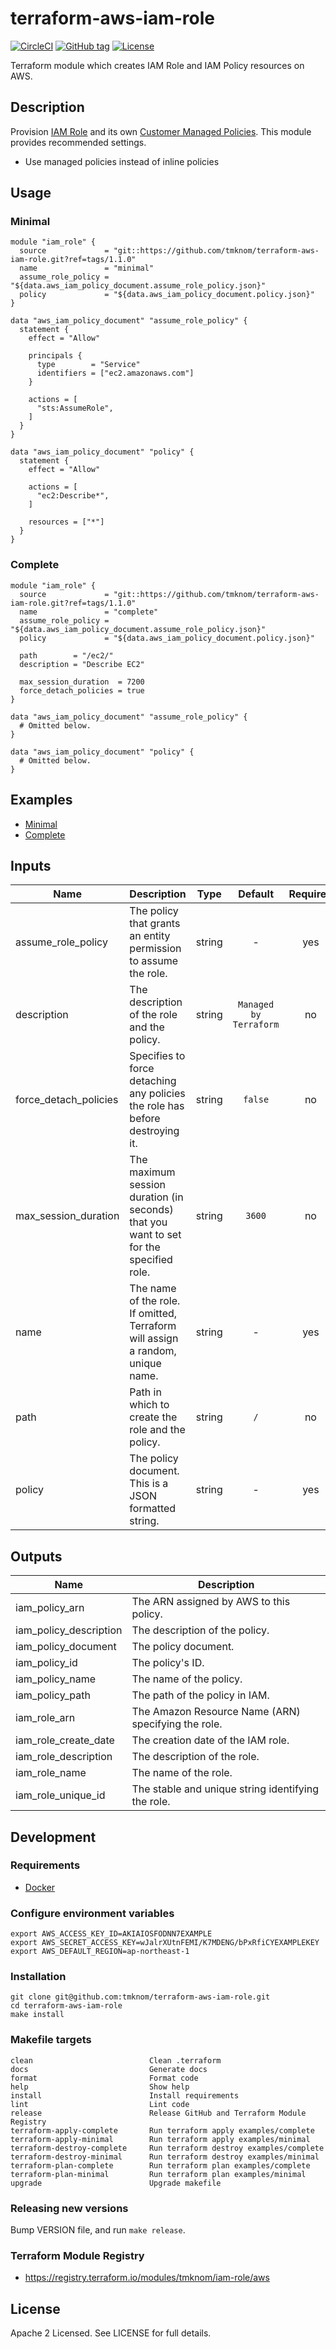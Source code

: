 # terraform-aws-iam-role

[![CircleCI](https://circleci.com/gh/tmknom/terraform-aws-iam-role.svg?style=svg)](https://circleci.com/gh/tmknom/terraform-aws-iam-role)
[![GitHub tag](https://img.shields.io/github/tag/tmknom/terraform-aws-iam-role.svg)](https://registry.terraform.io/modules/tmknom/iam-role/aws)
[![License](https://img.shields.io/github/license/tmknom/terraform-aws-iam-role.svg)](https://opensource.org/licenses/Apache-2.0)

Terraform module which creates IAM Role and IAM Policy resources on AWS.

## Description

Provision [IAM Role](https://docs.aws.amazon.com/IAM/latest/UserGuide/id_roles.html)
and its own [Customer Managed Policies](https://docs.aws.amazon.com/IAM/latest/UserGuide/access_policies_managed-vs-inline.html#customer-managed-policies).
This module provides recommended settings.

- Use managed policies instead of inline policies

## Usage

### Minimal

```hcl
module "iam_role" {
  source             = "git::https://github.com/tmknom/terraform-aws-iam-role.git?ref=tags/1.1.0"
  name               = "minimal"
  assume_role_policy = "${data.aws_iam_policy_document.assume_role_policy.json}"
  policy             = "${data.aws_iam_policy_document.policy.json}"
}

data "aws_iam_policy_document" "assume_role_policy" {
  statement {
    effect = "Allow"

    principals {
      type        = "Service"
      identifiers = ["ec2.amazonaws.com"]
    }

    actions = [
      "sts:AssumeRole",
    ]
  }
}

data "aws_iam_policy_document" "policy" {
  statement {
    effect = "Allow"

    actions = [
      "ec2:Describe*",
    ]

    resources = ["*"]
  }
}
```

### Complete

```hcl
module "iam_role" {
  source             = "git::https://github.com/tmknom/terraform-aws-iam-role.git?ref=tags/1.1.0"
  name               = "complete"
  assume_role_policy = "${data.aws_iam_policy_document.assume_role_policy.json}"
  policy             = "${data.aws_iam_policy_document.policy.json}"

  path        = "/ec2/"
  description = "Describe EC2"

  max_session_duration  = 7200
  force_detach_policies = true
}

data "aws_iam_policy_document" "assume_role_policy" {
  # Omitted below.
}

data "aws_iam_policy_document" "policy" {
  # Omitted below.
}
```

## Examples

- [Minimal](https://github.com/tmknom/terraform-aws-iam-role/tree/master/examples/minimal)
- [Complete](https://github.com/tmknom/terraform-aws-iam-role/tree/master/examples/complete)

## Inputs

| Name                  | Description                                                                            |  Type  |        Default         | Required |
| --------------------- | -------------------------------------------------------------------------------------- | :----: | :--------------------: | :------: |
| assume_role_policy    | The policy that grants an entity permission to assume the role.                        | string |           -            |   yes    |
| description           | The description of the role and the policy.                                            | string | `Managed by Terraform` |    no    |
| force_detach_policies | Specifies to force detaching any policies the role has before destroying it.           | string |        `false`         |    no    |
| max_session_duration  | The maximum session duration (in seconds) that you want to set for the specified role. | string |         `3600`         |    no    |
| name                  | The name of the role. If omitted, Terraform will assign a random, unique name.         | string |           -            |   yes    |
| path                  | Path in which to create the role and the policy.                                       | string |          `/`           |    no    |
| policy                | The policy document. This is a JSON formatted string.                                  | string |           -            |   yes    |

## Outputs

| Name                   | Description                                         |
| ---------------------- | --------------------------------------------------- |
| iam_policy_arn         | The ARN assigned by AWS to this policy.             |
| iam_policy_description | The description of the policy.                      |
| iam_policy_document    | The policy document.                                |
| iam_policy_id          | The policy's ID.                                    |
| iam_policy_name        | The name of the policy.                             |
| iam_policy_path        | The path of the policy in IAM.                      |
| iam_role_arn           | The Amazon Resource Name (ARN) specifying the role. |
| iam_role_create_date   | The creation date of the IAM role.                  |
| iam_role_description   | The description of the role.                        |
| iam_role_name          | The name of the role.                               |
| iam_role_unique_id     | The stable and unique string identifying the role.  |

## Development

### Requirements

- [Docker](https://www.docker.com/)

### Configure environment variables

```shell
export AWS_ACCESS_KEY_ID=AKIAIOSFODNN7EXAMPLE
export AWS_SECRET_ACCESS_KEY=wJalrXUtnFEMI/K7MDENG/bPxRfiCYEXAMPLEKEY
export AWS_DEFAULT_REGION=ap-northeast-1
```

### Installation

```shell
git clone git@github.com:tmknom/terraform-aws-iam-role.git
cd terraform-aws-iam-role
make install
```

### Makefile targets

```text
clean                          Clean .terraform
docs                           Generate docs
format                         Format code
help                           Show help
install                        Install requirements
lint                           Lint code
release                        Release GitHub and Terraform Module Registry
terraform-apply-complete       Run terraform apply examples/complete
terraform-apply-minimal        Run terraform apply examples/minimal
terraform-destroy-complete     Run terraform destroy examples/complete
terraform-destroy-minimal      Run terraform destroy examples/minimal
terraform-plan-complete        Run terraform plan examples/complete
terraform-plan-minimal         Run terraform plan examples/minimal
upgrade                        Upgrade makefile
```

### Releasing new versions

Bump VERSION file, and run `make release`.

### Terraform Module Registry

- <https://registry.terraform.io/modules/tmknom/iam-role/aws>

## License

Apache 2 Licensed. See LICENSE for full details.
